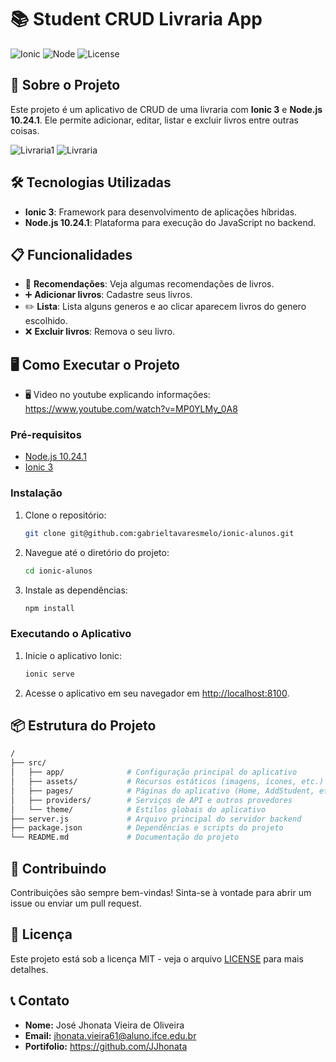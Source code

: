 # 📚 Student CRUD Livraria App 

![Ionic](https://img.shields.io/badge/Ionic-3.9.2-blue.svg)
![Node](https://img.shields.io/badge/Node-10.24.1-green.svg)
![License](https://img.shields.io/badge/License-MIT-yellow.svg)

## 🚀 Sobre o Projeto

Este projeto é um aplicativo de CRUD de uma livraria com **Ionic 3** e **Node.js 10.24.1**. Ele permite adicionar, editar, listar e excluir livros entre outras coisas. 

![Livraria1](https://github.com/user-attachments/assets/2559e99e-b7de-4f61-9f53-e38e5a0855c4)   ![Livraria](https://github.com/user-attachments/assets/02336602-4e02-40b2-a201-1bd59798a85a)





## 🛠️ Tecnologias Utilizadas

- **Ionic 3**: Framework para desenvolvimento de aplicações híbridas.
- **Node.js 10.24.1**: Plataforma para execução do JavaScript no backend.

## 📋 Funcionalidades

- 📄 **Recomendações**: Veja algumas recomendações de livros.
- ➕ **Adicionar livros**: Cadastre seus livros.
- ✏️ **Lista**: Lista alguns generos e ao clicar aparecem livros do genero escolhido.
- ❌ **Excluir livros**: Remova o seu livro.

## 🖥️ Como Executar o Projeto

- 🖥️ Video no youtube explicando informações: https://www.youtube.com/watch?v=MP0YLMy_0A8

### Pré-requisitos

- [Node.js 10.24.1](https://nodejs.org/en/download/)
- [Ionic 3](https://ionicframework.com/docs/v3)

### Instalação

1. Clone o repositório:

    ```bash
    git clone git@github.com:gabrieltavaresmelo/ionic-alunos.git
    ```

2. Navegue até o diretório do projeto:

    ```bash
    cd ionic-alunos
    ```

3. Instale as dependências:

    ```bash
    npm install
    ```

### Executando o Aplicativo

1. Inicie o aplicativo Ionic:

    ```bash
    ionic serve
    ```

2. Acesse o aplicativo em seu navegador em [http://localhost:8100](http://localhost:8100).

## 📦 Estrutura do Projeto

```bash
/
├── src/
│   ├── app/              # Configuração principal do aplicativo
│   ├── assets/           # Recursos estáticos (imagens, ícones, etc.)
│   ├── pages/            # Páginas do aplicativo (Home, AddStudent, etc.)
│   ├── providers/        # Serviços de API e outros provedores
│   └── theme/            # Estilos globais do aplicativo
├── server.js             # Arquivo principal do servidor backend
├── package.json          # Dependências e scripts do projeto
└── README.md             # Documentação do projeto
```

## 🤝 Contribuindo

Contribuições são sempre bem-vindas! Sinta-se à vontade para abrir um issue ou enviar um pull request.

## 📄 Licença

Este projeto está sob a licença MIT - veja o arquivo [LICENSE](LICENSE) para mais detalhes.

## 📞 Contato

- **Nome:** José Jhonata Vieira de Oliveira
- **Email:** jhonata.vieira61@aluno.ifce.edu.br
- **Portifolio:** https://github.com/JJhonata
